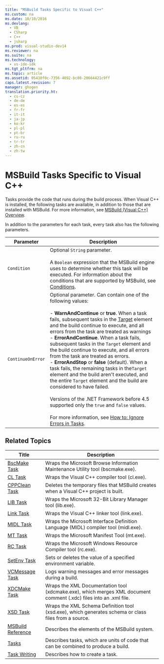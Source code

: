 ```yaml
---
title: "MSBuild Tasks Specific to Visual C++"
ms.custom: na
ms.date: 10/10/2016
ms.devlang: 
  - VB
  - CSharp
  - C++
  - jsharp
ms.prod: visual-studio-dev14
ms.reviewer: na
ms.suite: na
ms.technology: 
  - vs-ide-sdk
ms.tgt_pltfrm: na
ms.topic: article
ms.assetid: 05410f0c-7356-4692-bc00-20664421c9ff
caps.latest.revision: 7
manager: ghogen
translation.priority.ht: 
  - cs-cz
  - de-de
  - es-es
  - fr-fr
  - it-it
  - ja-jp
  - ko-kr
  - pl-pl
  - pt-br
  - ru-ru
  - tr-tr
  - zh-cn
  - zh-tw
---
```

# MSBuild Tasks Specific to Visual C++
Tasks provide the code that runs during the build process. When Visual C++ is installed, the following tasks are available, in addition to those that are installed with MSBuild. For more information, see [MSBuild (Visual C++) Overview](../Topic/MSBuild%20\(Visual%20C++\)%20Overview.md).  
  
 In addition to the parameters for each task, every task also has the following parameters.  
  
|Parameter|Description|  
|---------------|-----------------|  
|`Condition`|Optional `String` parameter.<br /><br /> A `Boolean` expression that the MSBuild engine uses to determine whether this task will be executed. For information about the conditions that are supported by MSBuild, see [Conditions](../VS_IDE/MSBuild-Conditions.md).|  
|`ContinueOnError`|Optional parameter. Can contain one of the following values:<br /><br /> -   **WarnAndContinue** or **true**. When a task fails, subsequent tasks in the [Target](../VS_IDE/Target-Element--MSBuild-.md) element and the build continue to execute, and all errors from the task are treated as warnings<br />-   **ErrorAndContinue**. When a task fails, subsequent tasks in the `Target` element and the build continue to execute, and all errors from the task are treated as errors.<br />-   **ErrorAndStop** or **false** (default). When a task fails, the remaining tasks in the`Target` element and the build aren't executed, and the entire `Target` element and the build are considered to have failed.<br /><br /> Versions of the .NET Framework before 4.5 supported only the `true` and `false` values.<br /><br /> For more information, see [How to: Ignore Errors in Tasks](../VS_IDE/How-to--Ignore-Errors-in-Tasks.md).|  
  
## Related Topics  
  
|Title|Description|  
|-----------|-----------------|  
|[BscMake Task](../VS_IDE/BscMake-Task.md)|Wraps the Microsoft Browse Information Maintenance Utility tool (bscmake.exe).|  
|[CL Task](../VS_IDE/CL-Task.md)|Wraps the Visual C++ compiler tool (cl.exe).|  
|[CPPClean Task](../VS_IDE/CPPClean-Task.md)|Deletes the temporary files that MSBuild creates when a Visual C++ project is built.|  
|[LIB Task](../VS_IDE/LIB-Task.md)|Wraps the Microsoft 32-Bit Library Manager tool (lib.exe).|  
|[Link Task](../VS_IDE/Link-Task.md)|Wraps the Visual C++ linker tool (link.exe).|  
|[MIDL Task](../VS_IDE/MIDL-Task.md)|Wraps the Microsoft Interface Definition Language (MIDL) compiler tool (midl.exe).|  
|[MT Task](../VS_IDE/MT-Task.md)|Wraps the Microsoft Manifest Tool (mt.exe).|  
|[RC Task](../VS_IDE/RC-Task.md)|Wraps the Microsoft Windows Resource Compiler tool (rc.exe).|  
|[SetEnv Task](../VS_IDE/SetEnv-Task.md)|Sets or deletes the value of a specified environment variable.|  
|[VCMessage Task](../VS_IDE/VCMessage-Task.md)|Logs warning messages and error messages during a build.|  
|[XDCMake Task](../VS_IDE/XDCMake-Task.md)|Wraps the XML Documentation tool (xdcmake.exe), which merges XML document comment (.xdc) files into an .xml file.|  
|[XSD Task](../VS_IDE/XSD-Task.md)|Wraps the XML Schema Definition tool (xsd.exe), which generates schema or class files from a source.|  
|[MSBuild Reference](../VS_IDE/MSBuild-Reference.md)|Describes the elements of the MSBuild system.|  
|[Tasks](../VS_IDE/MSBuild-Tasks.md)|Describes tasks, which are units of code that can be combined to produce a build.|  
|[Task Writing](../VS_IDE/Task-Writing.md)|Describes how to create a task.|